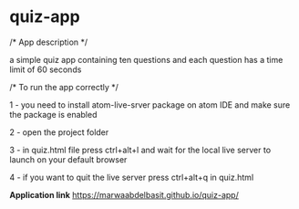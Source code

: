 # quiz-app

/* App description */

 a simple quiz app containing ten questions and each question has a time limit of 60 seconds


/* To run the app correctly */																																						

1 - you need to install atom-live-srver package on atom IDE and make sure the package is enabled

2 - open the project folder

3 - in quiz.html file press ctrl+alt+l and wait for the local live server to launch on your default browser

4 - if you want to quit the live server press ctrl+alt+q in quiz.html

**Application link**
https://marwaabdelbasit.github.io/quiz-app/
